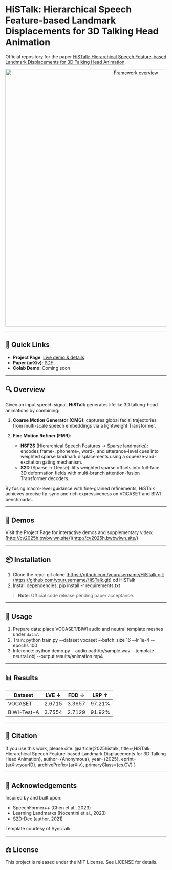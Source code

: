 # HiSTalk: Hierarchical Speech Feature-based Landmark Displacements for 3D Talking Head Animation

Official repository for the paper [HiSTalk: Hierarchical Speech Feature-based Landmark Displacements for 3D Talking Head Animation](https://anonymous.4open.science/r/HiSAAAI-3212).

<p align="center">
  <a href="http://cv2025h.bwbwiwn.site/">
    <img src="https://raw.githubusercontent.com/wangryhen/HiSTalk_Anonymous/main/paper_images/framework.png" alt="Framework overview" width="800"/>
  </a>
</p>

---

## 🔗 Quick Links

* **Project Page**: [Live demo & details](http://cv2025h.bwbwiwn.site/)
* **Paper (arXiv)**: [PDF](https://anonymous.4open.science/r/HiSAAAI-3212)
* **Colab Demo**: Coming soon

---

## 🔍 Overview

Given an input speech signal, **HiSTalk** generates lifelike 3D talking-head animations by combining:

1. **Coarse Motion Generator (CMG)**: captures global facial trajectories from multi-scale speech embeddings via a lightweight Transformer.
2. **Fine Motion Refiner (FMR)**:

   * **HSF2S** (Hierarchical Speech Features → Sparse landmarks): encodes frame-, phoneme-, word-, and utterance-level cues into weighted sparse landmark displacements using a squeeze-and-excitation gating mechanism.
   * **S2D** (Sparse → Dense): lifts weighted sparse offsets into full-face 3D deformation fields with multi-branch attention-fusion Transformer decoders.

By fusing macro-level guidance with fine-grained refinements, HiSTalk achieves precise lip-sync and rich expressiveness on VOCASET and BIWI benchmarks.

---

## 🎥 Demos

Visit the Project Page for interactive demos and supplementary video: [http://cv2025h.bwbwiwn.site/](http://cv2025h.bwbwiwn.site/)

---

## 📦 Installation

1. Clone the repo:
   git clone [https://github.com/yourusername/HiSTalk.git](https://github.com/yourusername/HiSTalk.git)
   cd HiSTalk
2. Install dependencies:
   pip install -r requirements.txt

> **Note**: Official code release pending paper acceptance.

---

## 🚀 Usage

1. Prepare data: place VOCASET/BIWI audio and neutral template meshes under `data/`.
2. Train:
   python train.py --dataset vocaset --batch\_size 16 --lr 1e-4 --epochs 100
3. Inference:
   python demo.py --audio path/to/sample.wav --template neutral.obj --output results/animation.mp4

---

## 📊 Results

| Dataset     | LVE ↓  | FDD ↓  | LRP ↑  |
| ----------- | ------ | ------ | ------ |
| VOCASET     | 2.6715 | 3.3657 | 97.21% |
| BIWI-Test-A | 3.7554 | 2.7129 | 91.92% |

---

## 📖 Citation

If you use this work, please cite:
@article{2025histalk,
title={HiSTalk: Hierarchical Speech Feature-based Landmark Displacements for 3D Talking Head Animation},
author={Anonymous},
year={2025},
eprint={arXiv\:yourID},
archivePrefix={arXiv},
primaryClass={cs.CV}
}

---

## 🙏 Acknowledgements

Inspired by and built upon:

* SpeechFormer++ (Chen et al., 2023)
* Learning Landmarks (Nocentini et al., 2023)
* S2D-Dec (author, 2021)

Template courtesy of SyncTalk.

---

## ⚖️ License

This project is released under the MIT License. See LICENSE for details.
